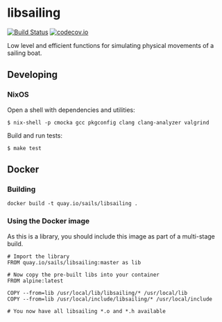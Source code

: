 libsailing
==========

[![Build Status](https://travis-ci.org/sails-simulator/libsailing.svg?branch=master)](https://travis-ci.org/sails-simulator/libsailing)
[![codecov.io](https://codecov.io/github/sails-simulator/libsailing/coverage.svg?branch=master)](https://codecov.io/github/sails-simulator/libsailing?branch=master)

Low level and efficient functions for simulating physical movements of a
sailing boat.

Developing
----------

### NixOS

Open a shell with dependencies and utilities:

    $ nix-shell -p cmocka gcc pkgconfig clang clang-analyzer valgrind

Build and run tests:

    $ make test

Docker
------

### Building

```
docker build -t quay.io/sails/libsailing .
```

### Using the Docker image

As this is a library, you should include this image as part of a multi-stage build. 

```
# Import the library
FROM quay.io/sails/libsailing:master as lib

# Now copy the pre-built libs into your container
FROM alpine:latest

COPY --from=lib /usr/local/lib/libsailing/* /usr/local/lib
COPY --from=lib /usr/local/include/libsailing/* /usr/local/include

# You now have all libsailing *.o and *.h available

```
